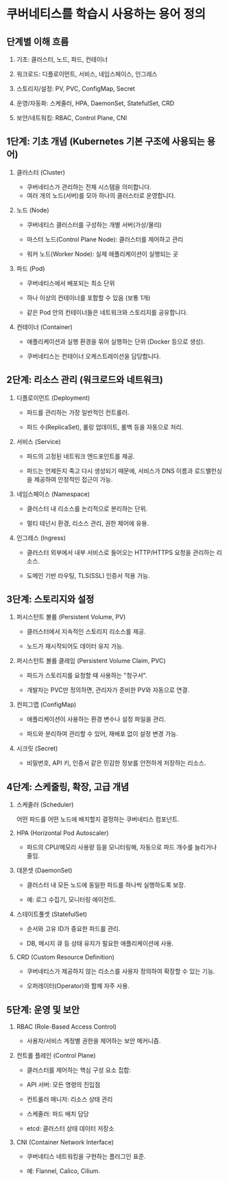 # 쿠버네티스를 학습시 사용하는 용어 정의

## 단계별 이해 흐름

1. 기초: 클러스터, 노드, 파드, 컨테이너

2. 워크로드: 디플로이먼트, 서비스, 네임스페이스, 인그레스

3. 스토리지/설정: PV, PVC, ConfigMap, Secret

4. 운영/자동화: 스케줄러, HPA, DaemonSet, StatefulSet, CRD

5. 보안/네트워킹: RBAC, Control Plane, CNI

## 1단계: 기초 개념 (Kubernetes 기본 구조에 사용되는 용어)
1. 클러스터 (Cluster)
    
    - 쿠버네티스가 관리하는 전체 시스템을 의미합니다.
    - 여러 개의 노드(서버)를 모아 하나의 클러스터로 운영합니다.

2. 노드 (Node)

    - 쿠버네티스 클러스터를 구성하는 개별 서버(가상/물리)

    - 마스터 노드(Control Plane Node): 클러스터를 제어하고 관리

    - 워커 노드(Worker Node): 실제 애플리케이션이 실행되는 곳

3. 파드 (Pod)

    - 쿠버네티스에서 배포되는 최소 단위

    - 하나 이상의 컨테이너를 포함할 수 있음 (보통 1개)

    - 같은 Pod 안의 컨테이너들은 네트워크와 스토리지를 공유합니다.

4. 컨테이너 (Container)

    - 애플리케이션과 실행 환경을 묶어 실행하는 단위 (Docker 등으로 생성).

    - 쿠버네티스는 컨테이너 오케스트레이션을 담당합니다.

## 2단계: 리소스 관리 (워크로드와 네트워크)
1. 디플로이먼트 (Deployment)

    - 파드를 관리하는 가장 일반적인 컨트롤러.

    - 파드 수(ReplicaSet), 롤링 업데이트, 롤백 등을 자동으로 처리.

2. 서비스 (Service)

    - 파드의 고정된 네트워크 엔드포인트를 제공.

    - 파드는 언제든지 죽고 다시 생성되기 때문에, 서비스가 DNS 이름과 로드밸런싱을 제공하여 안정적인 접근이 가능.

3. 네임스페이스 (Namespace)

    - 클러스터 내 리소스를 논리적으로 분리하는 단위.

    - 멀티 테넌시 환경, 리소스 관리, 권한 제어에 유용.

4. 인그레스 (Ingress)

    - 클러스터 외부에서 내부 서비스로 들어오는 HTTP/HTTPS 요청을 관리하는 리소스.

    - 도메인 기반 라우팅, TLS(SSL) 인증서 적용 가능.

## 3단계: 스토리지와 설정
    
1. 퍼시스턴트 볼륨 (Persistent Volume, PV)

    - 클러스터에서 지속적인 스토리지 리소스를 제공.

    - 노드가 재시작되어도 데이터 유지 가능.

2. 퍼시스턴트 볼륨 클레임 (Persistent Volume Claim, PVC)

    - 파드가 스토리지를 요청할 때 사용하는 "청구서".

    - 개발자는 PVC만 정의하면, 관리자가 준비한 PV와 자동으로 연결.

3. 컨피그맵 (ConfigMap)

    - 애플리케이션이 사용하는 환경 변수나 설정 파일을 관리.

    - 파드와 분리하여 관리할 수 있어, 재배포 없이 설정 변경 가능.

4. 시크릿 (Secret)

    - 비밀번호, API 키, 인증서 같은 민감한 정보를 안전하게 저장하는 리소스.

## 4단계: 스케줄링, 확장, 고급 개념
1. 스케줄러 (Scheduler)

    어떤 파드를 어떤 노드에 배치할지 결정하는 쿠버네티스 컴포넌트.

2. HPA (Horizontal Pod Autoscaler)

    - 파드의 CPU/메모리 사용량 등을 모니터링해, 자동으로 파드 개수를 늘리거나 줄임.

3. 데몬셋 (DaemonSet)

    - 클러스터 내 모든 노드에 동일한 파드를 하나씩 실행하도록 보장.

    - 예: 로그 수집기, 모니터링 에이전트.

4. 스테이트풀셋 (StatefulSet)

    - 순서와 고유 ID가 중요한 파드를 관리.

    - DB, 메시지 큐 등 상태 유지가 필요한 애플리케이션에 사용.

5. CRD (Custom Resource Definition)

    - 쿠버네티스가 제공하지 않는 리소스를 사용자 정의하여 확장할 수 있는 기능.

    - 오퍼레이터(Operator)와 함께 자주 사용.

## 5단계: 운영 및 보안
1. RBAC (Role-Based Access Control)

    - 사용자/서비스 계정별 권한을 제어하는 보안 메커니즘.

2. 컨트롤 플레인 (Control Plane)

    - 클러스터를 제어하는 핵심 구성 요소 집합:

    - API 서버: 모든 명령의 진입점

    - 컨트롤러 매니저: 리소스 상태 관리

    - 스케줄러: 파드 배치 담당

    - etcd: 클러스터 상태 데이터 저장소

2. CNI (Container Network Interface)

    - 쿠버네티스 네트워킹을 구현하는 플러그인 표준.

    - 예: Flannel, Calico, Cilium.
